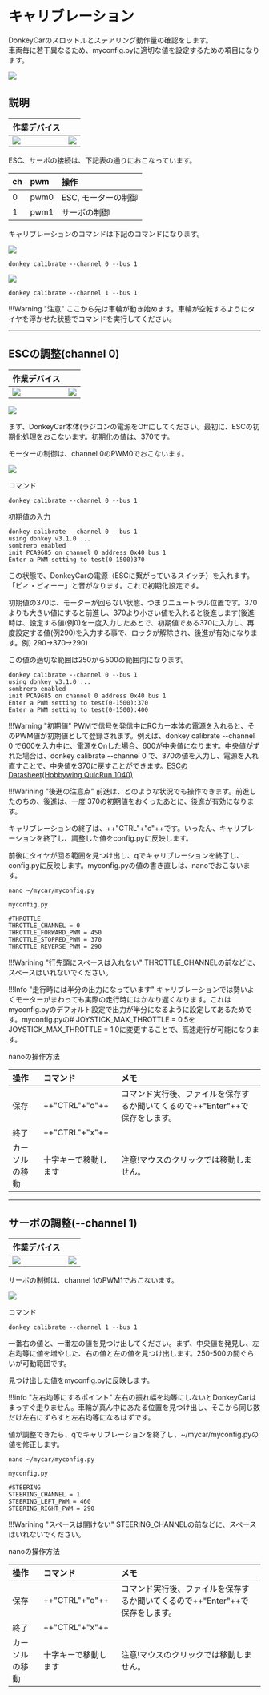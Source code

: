 # キャリブレーション

DonkeyCarのスロットルとステアリング動作量の確認をします。<br>
車両毎に若干異なるため、myconfig.pyに適切な値を設定するための項目になります。

![](./img/intro_cali.jpg)

## 説明

|作業デバイス||
|:--|:--|
|![](./img/icon_pc.png)|![](./img/icon_donkey.png)|

ESC、サーボの接続は、下記表の通りにおこなっています。

|ch|pwm|操作|
|:--|:--|:--|
|0|pwm0|ESC, モーターの制御|
|1|pwm1|サーボの制御|

キャリブレーションのコマンドは下記のコマンドになります。


![](./img/donkey_fb.png)


```console
donkey calibrate --channel 0 --bus 1
```

![](./img/donkey_lr.png)


```console
donkey calibrate --channel 1 --bus 1
```


!!!Warning "注意"
	ここから先は車輪が動き始めます。車輪が空転するようにタイヤを浮かせた状態でコマンドを実行してください。

<hr>

## ESCの調整(channel 0)

|作業デバイス||
|:--|:--|
|![](./img/icon_pc.png)|![](./img/icon_donkey.png)|

![](./img/default001.png)

まず、DonkeyCar本体(ラジコンの電源をOffにしてください。最初に、ESCの初期化処理をおこないます。初期化の値は、370です。

モーターの制御は、channel 0のPWM0でおこないます。

![](./img/donkey_fb.png)

コマンド

```console
donkey calibrate --channel 0 --bus 1
```

初期値の入力

```console
donkey calibrate --channel 0 --bus 1
using donkey v3.1.0 ...
sombrero enabled
init PCA9685 on channel 0 address 0x40 bus 1
Enter a PWM setting to test(0-1500)370
```

この状態で、DonkeyCarの電源（ESCに繋がっているスイッチ）を入れます。「ピィ・ピィーー」と音がなります。これで初期化設定です。

初期値の370は、モーターが回らない状態、つまりニュートラル位置です。370よりも大きい値にすると前進し、370より小さい値を入れると後進します(後進時は、設定する値(例0)を一度入力したあとで、初期値である370に入力し、再度設定する値(例290)を入力する事で、ロックが解除され、後進が有効になります。例) 290->370->290)

この値の適切な範囲は250から500の範囲内になります。  


```console
donkey calibrate --channel 0 --bus 1
using donkey v3.1.0 ...
sombrero enabled
init PCA9685 on channel 0 address 0x40 bus 1
Enter a PWM setting to test(0-1500):370
Enter a PWM setting to test(0-1500):400
```

!!!Warning "初期値"
	PWMで信号を発信中にRCカー本体の電源を入れると、そのPWM値が初期値として登録されます。例えば、donkey calibrate --channel 0 で600を入力中に、電源をOnした場合、600が中央値になります。中央値がずれた場合は、donkey calibrate --channel 0 で、370の値を入力し、電源を入れ直すことで、中央値を370に戻すことができます。[ESCのDatasheet(Hobbywing QuicRun 1040)](http://www.redcatracing.com/manuals/HW-WP-1040-Brushed.pdf)

!!!Warining "後進の注意点"
	前進は、どのような状況でも操作できます。前進したのちの、後進は、一度 370の初期値をおくったあとに、後進が有効になります。　

キャリブレーションの終了は、++"CTRL"+"c"++です。いったん、キャリブレーションを終了し、調整した値をconfig.pyに反映します。

前後にタイヤが回る範囲を見つけ出し、qでキャリブレーションを終了し、config.pyに反映します。myconfig.pyの値の書き直しは、nanoでおこないます。


```console
nano ~/mycar/myconfig.py
```

`myconfig.py`

```console
#THROTTLE
THROTTLE_CHANNEL = 0
THROTTLE_FORWARD_PWM = 450
THROTTLE_STOPPED_PWM = 370
THROTTLE_REVERSE_PWM = 290
```

!!!Warining "行先頭にスペースは入れない"
	THROTTLE_CHANNELの前などに、スペースはいれないでください。　

!!!Info "走行時には半分の出力になっています"
        キャリブレーションでは勢いよくモーターがまわっても実際の走行時にはかなり遅くなります。これはmyconfig.pyのデフォルト設定で出力が半分になるように設定してあるためです。myconfig.pyの# JOYSTICK_MAX_THROTTLE = 0.5をJOYSTICK_MAX_THROTTLE = 1.0に変更することで、高速走行が可能になります。


nanoの操作方法

|操作|コマンド|メモ
|:--|:--|:--|
|保存|++"CTRL"+"o"++|コマンド実行後、ファイルを保存するか聞いてくるので++"Enter"++で保存をします。|
|終了|++"CTRL"+"x"++||
|カーソルの移動|十字キーで移動します|注意!マウスのクリックでは移動しません。|

<hr>

## サーボの調整(--channel 1)

|作業デバイス||
|:--|:--|
|![](./img/icon_pc.png)|![](./img/icon_donkey.png)|


サーボの制御は、channel 1のPWM1でおこないます。

![](./img/donkey_lr.png)

コマンド

```console
donkey calibrate --channel 1 --bus 1
```

一番右の値と、一番左の値を見つけ出してください。まず、中央値を発見し、左右均等に値を増やした、右の値と左の値を見つけ出します。250-500の間ぐらいが可動範囲です。

見つけ出した値をmyconfig.pyに反映します。


!!!info "左右均等にするポイント"
	左右の振れ幅を均等にしないとDonkeyCarはまっすぐ走りません。車輪が真ん中にあたる位置を見つけ出し、そこから同じ数だけ左右にずらすと左右均等になるはずです。

値が調整できたら、qでキャリブレーションを終了し、~/mycar/myconfig.pyの値を修正します。


```console
nano ~/mycar/myconfig.py
```

`myconfig.py`

```console
#STEERING
STEERING_CHANNEL = 1
STEERING_LEFT_PWM = 460
STEERING_RIGHT_PWM = 290
```

!!!Warining "スペースは開けない"
	STEERING_CHANNELの前などに、スペースはいれないでください。　


nanoの操作方法

|操作|コマンド|メモ
|:--|:--|:--|
|保存|++"CTRL"+"o"++|コマンド実行後、ファイルを保存するか聞いてくるので++"Enter"++で保存をします。|
|終了|++"CTRL"+"x"++||
|カーソルの移動|十字キーで移動します|注意!マウスのクリックでは移動しません。|
